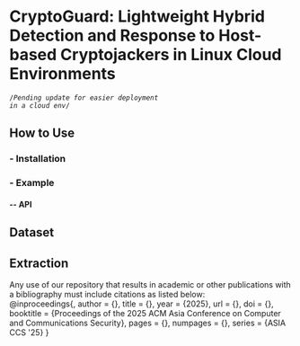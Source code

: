 # CryptoGuard: Lightweight Hybrid Detection and Response to Host-based Cryptojackers in Linux Cloud Environments

<code style="color : color">/*Pending update for easier deployment in a cloud env*/</code>

## How to Use
### - Installation

### - Example
#### -- API

## Dataset

## Extraction
Any use of our repository that results in academic or other publications with a bibliography must include citations as listed below:</br>
@inproceedings{,
    author = {},
    title = {},
    year = {2025},
    url = {},
    doi = {},
    booktitle = {Proceedings of the 2025 ACM Asia Conference on Computer and Communications Security},
    pages = {},
    numpages = {},
    series = {ASIA CCS '25}
}
